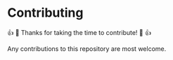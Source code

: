 # Contributing

👍 🎉 Thanks for taking the time to contribute! 🎉 👍

Any contributions to this repository are most welcome.
